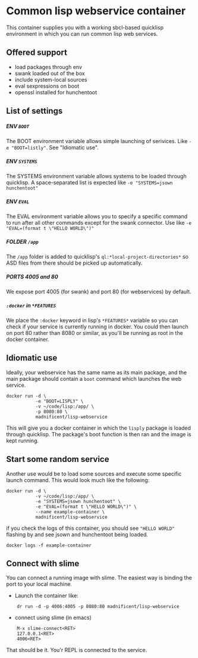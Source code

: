 # Common lisp webservice container

This container supplies you with a working sbcl-based quicklisp environment in which you can run
common lisp web services.

## Offered support

- load packages through env
- swank loaded out of the box
- include system-local sources
- eval sexpressions on boot
- openssl installed for hunchentoot

## List of settings

##### ENV `BOOT`

The BOOT environment variable allows simple launching of serivices.  Like `-e "BOOT=listly"`. See
"Idiomatic use".

##### ENV `SYSTEMS`

The SYSTEMS environment variable allows systems to be loaded through quicklisp.  A space-separated
list is expected like `-e "SYSTEMS=jsown hunchentoot"`

##### ENV `EVAL`

The EVAL environment variable allows you to specify a specific command to run after all other
commands except for the swank connector.  Use like `-e "EVAL=(format t \"HELLO WORLD\")"`

##### FOLDER `/app`

The `/app` folder is added to quicklisp's `ql:*local-project-directories*` so ASD files from there
should be picked up automatically.

##### PORTS 4005 and 80

We expose port 4005 (for swank) and port 80 (for webservices) by default.

##### `:docker` in `*FEATURES`

We place the `:docker` keyword in lisp's `*FEATURES*` variable so you can check if your service is
currently running in docker.  You could then launch on port 80 rather than 8080 or similar, as
you'll be running as root in the docker container.

## Idiomatic use

Ideally, your webservice has the same name as its main package, and the main package should contain
a `boot` command which launches the web service.

    docker run -d \
               -e "BOOT=LISPLY" \
               -v ~/code/lisp:/app/ \
               -p 8080:80 \
               madnificent/lisp-webservice

This will give you a docker container in which the `lisply` package is loaded through quicklisp.  The package's boot function is then ran and the image is kept running.

## Start some random service

Another use would be to load some sources and execute some specific launch command.  This would look
much like the following:

    docker run -d \
               -v ~/code/lisp:/app/ \
               -e "SYSTEMS=jsown hunchentoot" \
               -e "EVAL=(format t \"HELLO WORLD\")" \
               --name example-container \
               madnificent/lisp-webservice

if you check the logs of this container, you should see `"HELLO WORLD"` flashing by and see jsown and hunchentoot being loaded.

    docker logs -f example-container


## Connect with slime

You can connect a running image with slime.  The easiest way is binding the port to your local
machine.

- Launch the container like:

```
    dr run -d -p 4006:4005 -p 8080:80 madnificent/lisp-webservice
```
  
- connect using slime (in emacs)

```
    M-x slime-connect<RET>
    127.0.0.1<RET>
    4006<RET>
```

That should be it.  You'r REPL is connected to the service.
